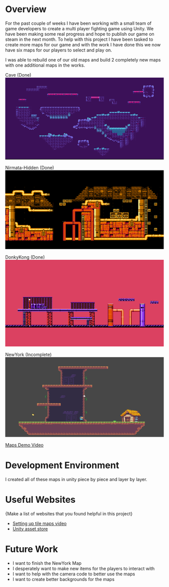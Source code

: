 # Overview

For the past couple of weeks I have been working with a small team of game developers to create a multi player fighting game using Unity. We have been making some real progress and hope to publish our game on steam in the next month. To help with this project I have been tasked to create more maps for our game and with the work I have done this we now have six maps for our players to select and play on.

I was able to rebuild one of our old maps and build 2 completely new maps with one additional maps in the works.

Cave (Done)
![Cave](./Cave.png)

Nirmata-Hidden (Done)
![Nirmata](./Nirmata.png)

DonkyKong (Done)
![DK](./DK.png)

NewYork (Incomplete)
![NY](./NY.png)


[Maps Demo Video](https://youtu.be/7xE7kr6U5ns)

# Development Environment

I created all of these maps in unity piece by piece and layer by layer.

# Useful Websites

{Make a list of websites that you found helpful in this project}

- [Setting up tile maps video](https://www.youtube.com/watch?v=g83_gwEO0kM)
- [Unity asset store](https://assetstore.unity.com/)

# Future Work

- I want to finish the NewYork Map
- I desperately want to make new items for the players to interact with
- I want to help with the camera code to better use the maps
- I want to create better backgrounds for the maps